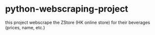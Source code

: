 # python-webscraping-project
this project webscrape the ZStore (HK online store) for their beverages (prices, name, etc.)
